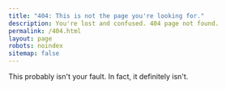 ```yaml
---
title: "404: This is not the page you're looking for."
description: You're lost and confused. 404 page not found.
permalink: /404.html
layout: page
robots: noindex
sitemap: false
---
```


This probably isn't your fault. In fact, it definitely isn't.
